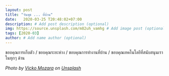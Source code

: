```yaml
---
layout: post
title: "วันพุธ ... ที่บ้าน"
date:   2020-03-25 T20:48:02+07:00
description: # Add post description (optional)
img: https://source.unsplash.com/m82uh_vamhg # Add image post (optional)
tags: [2020-03]
author: # Add name author (optional)
---
```

ขอบคุณการเก็บตัว / ขอบคุณระยะห่าง / ขอบคุณการทำงานที่บ้าน / ขอบคุณเทคโนโลยีที่สนับสนุนเราในทุกๆ ด้าน

*Photo by [Vicko Mozara](https://unsplash.com/@vicko) on [Unsplash](https://unsplash.com)*

<i class="fa fa-child" style="color:plum"></i>
